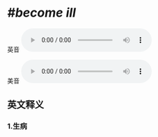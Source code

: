 # ***\#become ill*** 
英音
<audio src="./media/become ill1.aac" controls="controls"></audio>

美音
<audio src="./media/become ill2.aac" controls="controls"></audio>



  

英文释义
---
### 1.**生病**  


